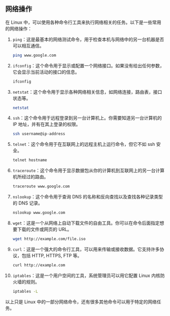 ## 网络操作

在 Linux 中，可以使用各种命令行工具来执行网络相关的任务。以下是一些常用的网络操作：

1. `ping`：这是最基本的网络测试命令，用于检查本机与网络中的另一台机器是否可以相互通信。

   ```bash
   ping www.google.com
   ```

2. `ifconfig`：这个命令用于显示或配置一个网络接口。如果没有给出任何参数，它会显示当前活动的接口的信息。

   ```bash
   ifconfig
   ```

3. `netstat`：这个命令用于显示各种网络相关信息，如网络连接，路由表，接口状态等。

   ```bash
   netstat
   ```

4. `ssh`：这个命令用于远程登录到另一台计算机上。你需要知道另一台计算机的 IP 地址，并有在其上登录的权限。

   ```bash
   ssh username@ip-address
   ```

5. `telnet`：这个命令用于在互联网上的远程主机上运行命令，但它不如 ssh 安全。

   ```bash
   telnet hostname
   ```

6. `traceroute`：这个命令用于显示数据包从你的计算机到互联网上的另一台计算机所经过的路由。

   ```bash
   traceroute www.google.com
   ```

7. `nslookup`：这个命令用于查询 DNS 的名称和反向查找以及查找各种记录类型的 DNS 记录。

   ```bash
   nslookup www.google.com
   ```

8. `wget`：这是一个从网络上自动下载文件的自由工具。你可以在命令后面指定想要下载的文件或网页的 URL。

   ```bash
   wget http://example.com/file.iso
   ```

9. `curl`：这是一个强大的命令行工具，可以用来传输或接收数据。它支持许多协议，包括 HTTP, HTTPS, FTP 等。

   ```bash
   curl http://example.com
   ```

10. `iptables`：这是一个用户空间的工具，系统管理员可以用它配置 Linux 内核防火墙的规则。

    ```bash
    iptables -L
    ```

以上只是 Linux 中的一部分网络命令，还有很多其他命令可以用于特定的网络任务。